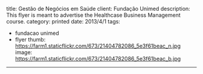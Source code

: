 title: Gestão de Negócios em Saúde
client: Fundação Unimed
description: This flyer is meant to advertise the Healthcase Business Management course.
category: printed
date: 2013/4/1
tags: 
- fundacao unimed
- flyer
thumb: https://farm1.staticflickr.com/673/21404782086_5e3f61beac_n.jpg
image: https://farm1.staticflickr.com/673/21404782086_5e3f61beac_b.jpg
---
